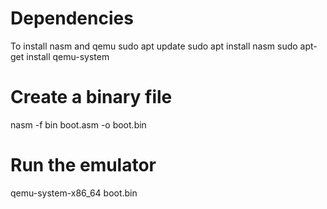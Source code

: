 # Dependencies
To install nasm and qemu 
sudo apt update
sudo apt install nasm
sudo apt-get install qemu-system


# Create a binary file
nasm -f bin boot.asm -o boot.bin

# Run the emulator
qemu-system-x86_64 boot.bin